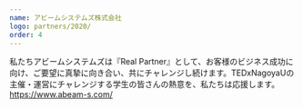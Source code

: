 ```yaml
---
name: アビームシステムズ株式会社
logo: partners/2020/
order: 4
---
```

私たちアビームシステムズは『Real Partner』として、お客様のビジネス成功に向け、ご要望に真摯に向き合い、共にチャレンジし続けます。TEDxNagoyaUの主催・運営にチャレンジする学生の皆さんの熱意を、私たちは応援します。
https://www.abeam-s.com/
